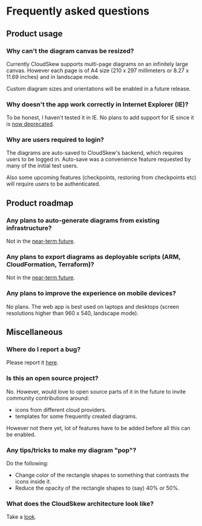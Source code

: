 # Frequently asked questions

## Product usage

### Why can't the diagram canvas be resized?

Currently CloudSkew supports multi-page diagrams on an infinitely large canvas. However each page is of A4 size (210 x 297 millimeters or 8.27 x 11.69 inches) and in landscape mode.

Custom diagram sizes and orientations will be enabled in a future release.

### Why doesn't the app work correctly in Internet Explorer (IE)?

To be honest, I haven't tested it in IE. No plans to add support for IE since it is [now deprecated](https://support.microsoft.com/en-in/help/17454/lifecycle-faq-internet-explorer).

### Why are users required to login?

The diagrams are auto-saved to CloudSkew's backend, which requires users to be logged in. Auto-save was a convenience feature requested by many of the initial test users.

Also some upcoming features (checkpoints, restoring from checkpoints etc) will require users to be authenticated.

## Product roadmap

### Any plans to auto-generate diagrams from existing infrastructure?

Not in the [near-term future](#planned-features-calendar).

### Any plans to export diagrams as deployable scripts (ARM, CloudFormation, Terraform)?

Not in the [near-term future](#planned-features-calendar).

### Any plans to improve the experience on mobile devices?

No plans. The web app is best used on laptops and desktops (screen resolutions higher than 960 x 540, landscape mode).

## Miscellaneous

### Where do I report a bug?

Please report it [here](https://github.com/cloudskew/cloudskew/issues/new/choose).

### Is this an open source project?

No. However, would love to open source parts of it in the future to invite community contributions around:

* icons from different cloud providers.
* templates for some frequently created diagrams.

However not there yet, lot of features have to be added before all this can be enabled.

### Any tips/tricks to make my diagram "pop"?

Do the following:

* Change color of the rectangle shapes to something that contrasts the icons inside it.
* Reduce the opacity of the rectangle shapes to (say) 40% or 50%.

### What does the CloudSkew architecture look like?

Take a [look](../about/cloudskew-architecture.md).
